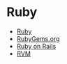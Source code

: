 # Ruby

* [Ruby](http://www.ruby-lang.org/en/)
* [RubyGems.org](http://www.rubygems.org/)
* [Ruby on Rails](http://rubyonrails.org)
* [RVM](http://rvm.io/)

